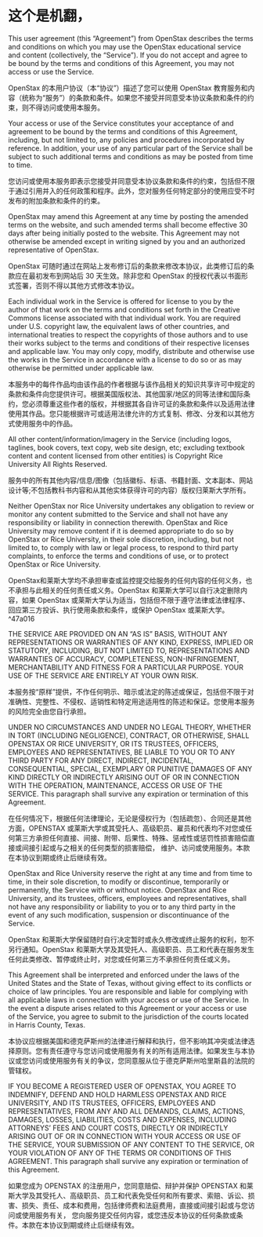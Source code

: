 
# 这个是机翻，

This user agreement (this “Agreement”) from OpenStax describes the terms and conditions on which you may use the OpenStax educational service and content (collectively, the “Service”). If you do not accept and agree to be bound by the terms and conditions of this Agreement, you may not access or use the Service.  

OpenStax 的本用户协议（本“协议”）描述了您可以使用 OpenStax 教育服务和内容（统称为“服务”）的条款和条件。如果您不接受并同意受本协议条款和条件的约束，则不得访问或使用本服务。

Your access or use of the Service constitutes your acceptance of and agreement to be bound by the terms and conditions of this Agreement, including, but not limited to, any policies and procedures incorporated by reference. In addition, your use of any particular part of the Service shall be subject to such additional terms and conditions as may be posted from time to time.  

您访问或使用本服务即表示您接受并同意受本协议条款和条件的约束，包括但不限于通过引用并入的任何政策和程序。此外，您对服务任何特定部分的使用应受不时发布的附加条款和条件的约束。

OpenStax may amend this Agreement at any time by posting the amended terms on the website, and such amended terms shall become effective 30 days after being initially posted to the website. This Agreement may not otherwise be amended except in writing signed by you and an authorized representative of OpenStax.  

OpenStax 可随时通过在网站上发布修订后的条款来修改本协议，此类修订后的条款应在最初发布到网站后 30 天生效。除非您和 OpenStax 的授权代表以书面形式签署，否则不得以其他方式修改本协议。

Each individual work in the Service is offered for license to you by the author of that work on the terms and conditions set forth in the Creative Commons license associated with that individual work. You are required under U.S. copyright law, the equivalent laws of other countries, and international treaties to respect the copyrights of those authors and to use their works subject to the terms and conditions of their respective licenses and applicable law. You may only copy, modify, distribute and otherwise use the works in the Service in accordance with a license to do so or as may otherwise be permitted under applicable law.  

本服务中的每件作品均由该作品的作者根据与该作品相关的知识共享许可中规定的条款和条件向您提供许可。根据美国版权法、其他国家/地区的同等法律和国际条约，您必须尊重这些作者的版权，并根据其各自许可证的条款和条件以及适用法律使用其作品。您只能根据许可或适用法律允许的方式复制、修改、分发和以其他方式使用服务中的作品。

All other content/information/imagery in the Service (including logos, taglines, book covers, text copy, web site design, etc; excluding textbook content and content licensed from other entities) is Copyright Rice University All Rights Reserved.  

服务中的所有其他内容/信息/图像（包括徽标、标语、书籍封面、文本副本、网站设计等;不包括教科书内容和从其他实体获得许可的内容）版权归莱斯大学所有。

Neither OpenStax nor Rice University undertakes any obligation to review or monitor any content submitted to the Service and shall not have any responsibility or liability in connection therewith. OpenStax and Rice University may remove content if it is deemed appropriate to do so by OpenStax or Rice University, in their sole discretion, including, but not limited to, to comply with law or legal process, to respond to third party complaints, to enforce the terms and conditions of use, or to protect OpenStax or Rice University.  

OpenStax和莱斯大学均不承担审查或监控提交给服务的任何内容的任何义务，也不承担与此相关的任何责任或义务。OpenStax 和莱斯大学可以自行决定删除内容，如果 OpenStax 或莱斯大学认为适当，包括但不限于遵守法律或法律程序、回应第三方投诉、执行使用条款和条件，或保护 OpenStax 或莱斯大学。 ^47a016

THE SERVICE ARE PROVIDED ON AN “AS IS” BASIS, WITHOUT ANY REPRESENTATIONS OR WARRANTIES OF ANY KIND, EXPRESS, IMPLIED OR STATUTORY, INCLUDING, BUT NOT LIMITED TO, REPRESENTATIONS AND WARRANTIES OF ACCURACY, COMPLETENESS, NON-INFRINGEMENT, MERCHANTABILITY AND FITNESS FOR A PARTICULAR PURPOSE. YOUR USE OF THE SERVICE ARE ENTIRELY AT YOUR OWN RISK.  

本服务按“原样”提供，不作任何明示、暗示或法定的陈述或保证，包括但不限于对准确性、完整性、不侵权、适销性和特定用途适用性的陈述和保证。您使用本服务的风险完全由您自行承担。

UNDER NO CIRCUMSTANCES AND UNDER NO LEGAL THEORY, WHETHER IN TORT (INCLUDING NEGLIGENCE), CONTRACT, OR OTHERWISE, SHALL OPENSTAX OR RICE UNIVERSITY, OR ITS TRUSTEES, OFFICERS, EMPLOYEES AND REPRESENTATIVES, BE LIABLE TO YOU OR TO ANY THIRD PARTY FOR ANY DIRECT, INDIRECT, INCIDENTAL, CONSEQUENTIAL, SPECIAL, EXEMPLARY OR PUNITIVE DAMAGES OF ANY KIND DIRECTLY OR INDIRECTLY ARISING OUT OF OR IN CONNECTION WITH THE OPERATION, MAINTENANCE, ACCESS OR USE OF THE SERVICE. This paragraph shall survive any expiration or termination of this Agreement.  

在任何情况下，根据任何法律理论，无论是侵权行为（包括疏忽）、合同还是其他方面，OPENSTAX 或莱斯大学或其受托人、高级职员、雇员和代表均不对您或任何第三方承担任何直接、间接、附带、后果性、特殊、惩戒性或惩罚性损害赔偿直接或间接引起或与之相关的任何类型的损害赔偿， 维护、访问或使用服务。本款在本协议到期或终止后继续有效。

OpenStax and Rice University reserve the right at any time and from time to time, in their sole discretion, to modify or discontinue, temporarily or permanently, the Service with or without notice. OpenStax and Rice University, and its trustees, officers, employees and representatives, shall not have any responsibility or liability to you or to any third party in the event of any such modification, suspension or discontinuance of the Service.  

OpenStax 和莱斯大学保留随时自行决定暂时或永久修改或终止服务的权利，恕不另行通知。OpenStax 和莱斯大学及其受托人、高级职员、员工和代表在服务发生任何此类修改、暂停或终止时，对您或任何第三方不承担任何责任或义务。

This Agreement shall be interpreted and enforced under the laws of the United States and the State of Texas, without giving effect to its conflicts or choice of law principles. You are responsible and liable for complying with all applicable laws in connection with your access or use of the Service. In the event a dispute arises related to this Agreement or your access or use of the Service, you agree to submit to the jurisdiction of the courts located in Harris County, Texas.  

本协议应根据美国和德克萨斯州的法律进行解释和执行，但不影响其冲突或法律选择原则。您有责任遵守与您访问或使用服务有关的所有适用法律。如果发生与本协议或您访问或使用服务有关的争议，您同意服从位于德克萨斯州哈里斯县的法院的管辖权。

IF YOU BECOME A REGISTERED USER OF OPENSTAX, YOU AGREE TO INDEMNIFY, DEFEND AND HOLD HARMLESS OPENSTAX AND RICE UNIVERSITY, AND ITS TRUSTEES, OFFICERS, EMPLOYEES AND REPRESENTATIVES, FROM ANY AND ALL DEMANDS, CLAIMS, ACTIONS, DAMAGES, LOSSES, LIABILITIES, COSTS AND EXPENSES, INCLUDING ATTORNEYS’ FEES AND COURT COSTS, DIRECTLY OR INDIRECTLY ARISING OUT OF OR IN CONNECTION WITH YOUR ACCESS OR USE OF THE SERVICE, YOUR SUBMISSION OF ANY CONTENT TO THE SERVICE, OR YOUR VIOLATION OF ANY OF THE TERMS OR CONDITIONS OF THIS AGREEMENT. This paragraph shall survive any expiration or termination of this Agreement.  

如果您成为 OPENSTAX 的注册用户，您同意赔偿、辩护并保护 OPENSTAX 和莱斯大学及其受托人、高级职员、员工和代表免受任何和所有要求、索赔、诉讼、损害、损失、责任、成本和费用，包括律师费和法庭费用，直接或间接引起或与您访问或使用服务有关， 您向服务提交任何内容，或您违反本协议的任何条款或条件。本款在本协议到期或终止后继续有效。
